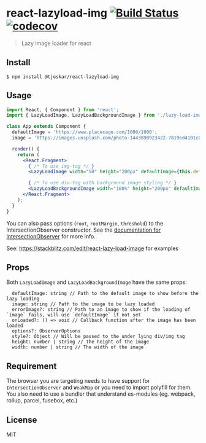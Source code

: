 # react-lazyload-img [![Build Status](https://travis-ci.org/tjoskar/react-lazyload-img.svg?branch=master)](https://travis-ci.org/tjoskar/react-lazyload-img) [![codecov](https://codecov.io/gh/tjoskar/react-lazyload-img/branch/master/graph/badge.svg)](https://codecov.io/gh/tjoskar/react-lazyload-img)

> Lazy image loader for react


## Install

```
$ npm install @tjoskar/react-lazyload-img
```


## Usage

```jsx
import React, { Component } from 'react';
import { LazyLoadImage, LazyLoadBackgroundImage } from './lazy-load-image'

class App extends Component {
  defaultImage = 'https://www.placecage.com/1000/1000';
  image = 'https://images.unsplash.com/photo-1443890923422-7819ed4101c0?fm=jpg';

  render() {
    return (
      <React.Fragment>
        { /* To use img-tag */ }
        <LazyLoadImage width="50" height="200px" defaultImage={this.defaultImage} image={this.image} />

        { /* To use div-tag with background image styling */ }
        <LazyLoadBackgroundImage width="100%" height="200px" defaultImage={this.defaultImage} image={this.image} />
      </React.Fragment>
    );
  }
}
```

You can also pass options (`root`, `rootMargin`, `threshold`) to the IntersectionObserver constructor. See the [documentation for IntersectionObserver](https://developer.mozilla.org/en-US/docs/Web/API/IntersectionObserver/IntersectionObserver) for more info.

See: https://stackblitz.com/edit/react-lazy-load-image for examples

## Props

Both `LazyLoadImage` and `LazyLoadBackgroundImage` have the same props:

```
  defaultImage: string // Path to the default image to show before the lazy loading
  image: string // Path to the image to be lazy loaded
  errorImage?: string // Path to an image to show if the loading of `image` fails, will use `defaultImage` if not set
  onLoaded?: () => void // Callback function after the image has been loaded
  options?: ObserverOptions
  style?: Object // Will be passed to the under lying div/img tag
  height: number | string // The height of the image
  width: number | string // The width of the image
```

## Requirement

The browser you are targeting needs to have support for `IntersectionObserver` and `WeakMap` or you need to import polyfill for them. You also need to use a bundler that understand es-modules (eg. webpack, rollup, parcel, fusebox, etc.)

## License

MIT
